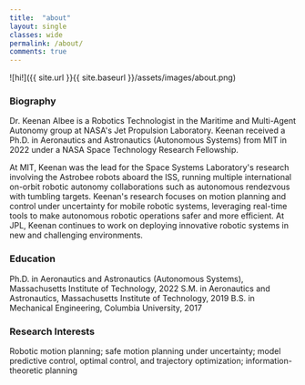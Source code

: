 ```yaml
---
title:  "about"
layout: single
classes: wide
permalink: /about/
comments: true
---
```


![hi!]({{ site.url }}{{ site.baseurl }}/assets/images/about.png)

### Biography
Dr. Keenan Albee is a Robotics Technologist in the Maritime and Multi-Agent Autonomy group at NASA's Jet Propulsion Laboratory. Keenan received a Ph.D. in Aeronautics and Astronautics (Autonomous Systems) from MIT in 2022 under a NASA Space Technology Research Fellowship.

At MIT, Keenan was the lead for the Space Systems Laboratory's research involving the Astrobee robots aboard the ISS, running multiple international on-orbit robotic autonomy collaborations such as autonomous rendezvous with tumbling targets. Keenan's research focuses on motion planning and control under uncertainty for mobile robotic systems, leveraging real-time tools to make autonomous robotic operations safer and more efficient. At JPL, Keenan continues to work on deploying innovative robotic systems in new and challenging environments.

### Education
Ph.D. in Aeronautics and Astronautics (Autonomous Systems), Massachusetts Institute of Technology, 2022
S.M. in Aeronautics and Astronautics, Massachusetts Institute of Technology, 2019
B.S. in Mechanical Engineering, Columbia University, 2017

### Research Interests
Robotic motion planning; safe motion planning under uncertainty; model predictive control, optimal control, and trajectory optimization; information-theoretic planning